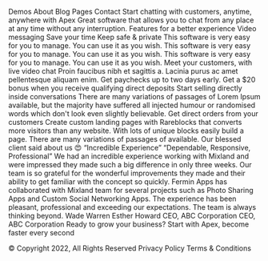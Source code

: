 Demos            About            Blog            Pages            Contact
Start chatting with customers, anytime, anywhere with Apex
Great software that allows you to chat from any place at any time without any interruption.
Features for a better experience
Video messaging
Save your time
Keep safe & private
This software is very easy for you to manage. You can use it as you wish.
This software is very easy for you to manage. You can use it as you wish.
This software is very easy for you to manage. You can use it as you wish.
Meet your customers, with live video chat
Proin faucibus nibh et sagittis a. Lacinia purus ac amet pellentesque aliquam enim.
Get paychecks up to two days early. Get a $20 bonus when you receive qualifying direct deposits
Start selling directly inside conversations
There are many variations of passages of Lorem Ipsum available, but the majority have suffered all injected humour or randomised words which don't look even slightly believable. 
Get direct orders from your customers
Create custom landing pages with Rareblocks that converts more visitors than any website. With lots of unique blocks easily build a page. There are many variations of passages of available. 
Our blessed client said about us 😍
“Incredible Experience”
“Dependable, Responsive, Professional”
We had an incredible experience working with Mixland and were impressed they made such a big difference in only three weeks. Our team is so grateful for the wonderful improvements they made and their ability to get familiar with the concept so quickly.
Fermin Apps has collaborated with Mixland team for several projects such as Photo Sharing Apps and Custom Social Networking Apps. The experience has been pleasant, professional and exceeding our expectations. The team is always thinking beyond.
Wade Warren
Esther Howard
CEO, ABC Corporation
CEO, ABC Corporation
Ready to grow your business? Start with Apex, become faster every second

© Copyright 2022, All Rights Reserved 
Privacy Policy         Terms & Conditions